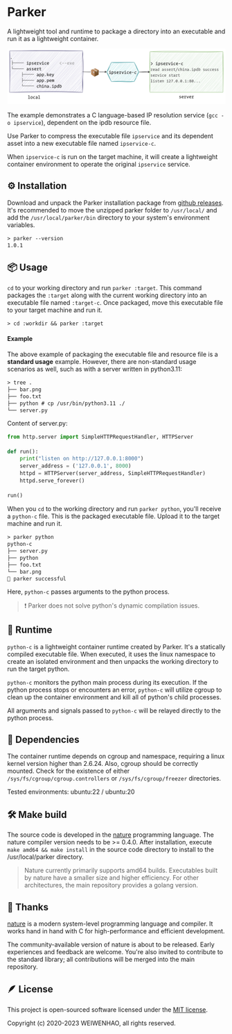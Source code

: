 # Parker

A lightweight tool and runtime to package a directory into an executable and run it as a lightweight container.

![](https://raw.githubusercontent.com/weiwenhao/pictures/main/blogs20230920174445.png)

The example demonstrates a C language-based IP resolution service (`gcc -o ipservice`), dependent on the ipdb resource file.

Use Parker to compress the executable file `ipservice` and its dependent asset into a new executable file named `ipservice-c`.

When `ipservice-c` is run on the target machine, it will create a lightweight container environment to operate the original `ipservice` service.

## ⚙️ Installation

Download and unpack the Parker installation package from [github releases](https://github.com/weiwenhao/parker/releases). It's recommended to move the unzipped parker folder to `/usr/local/` and add the `/usr/local/parker/bin` directory to your system's environment variables.

```
> parker --version
1.0.1
```

## 📦 Usage

`cd` to your working directory and run `parker :target`. This command packages the `:target` along with the current working directory into an executable file named `:target-c`. Once packaged, move this executable file to your target machine and run it.

```
> cd :workdir && parker :target
```

#### Example

The above example of packaging the executable file and resource file is a **standard usage** example. However, there are non-standard usage scenarios as well, such as with a server written in python3.11:

```
> tree .
├── bar.png
├── foo.txt
├── python # cp /usr/bin/python3.11 ./
└── server.py
```

Content of server.py:

```python
from http.server import SimpleHTTPRequestHandler, HTTPServer

def run():
    print("listen on http://127.0.0.1:8000")
    server_address = ('127.0.0.1', 8000)
    httpd = HTTPServer(server_address, SimpleHTTPRequestHandler)
    httpd.serve_forever()

run()
```

When you `cd` to the working directory and run `parker python`, you'll receive a `python-c` file. This is the packaged executable file. Upload it to the target machine and run it.

```
> parker python
python-c
├── server.py
├── python
├── foo.txt
└── bar.png
🍻 parker successful
```

Here, `python-c` passes arguments to the python process.

> ❗️ Parker does not solve python's dynamic compilation issues.

## 🚢 Runtime

`python-c` is a lightweight container runtime created by Parker. It's a statically compiled executable file. When executed, it uses the linux namespace to create an isolated environment and then unpacks the working directory to run the target python.

`python-c` monitors the python main process during its execution. If the python process stops or encounters an error, `python-c` will utilize cgroup to clean up the container environment and kill all of python's child processes.

All arguments and signals passed to `python-c` will be relayed directly to the python process.

## 🐧 Dependencies

The container runtime depends on cgroup and namespace, requiring a linux kernel version higher than 2.6.24. Also, cgroup should be correctly mounted. Check for the existence of either `/sys/fs/cgroup/cgroup.controllers` or `/sys/fs/cgroup/freezer` directories.

Tested environments: ubuntu:22 / ubuntu:20

## 🛠️ Make build

The source code is developed in the [nature](https://github.com/nature-lang/nature) programming language. The nature compiler version needs to be >= 0.4.0. After installation, execute `make amd64 && make install` in the source code directory to install to the /usr/local/parker directory.

> Nature currently primarily supports amd64 builds. Executables built by nature have a smaller size and higher efficiency. For other architectures, the main repository provides a golang version.

## 🎉 Thanks

[nature](https://github.com/nature-lang/nature) is a modern system-level programming language and compiler. It works hand in hand with C for high-performance and efficient development.

The community-available version of nature is about to be released. Early experiences and feedback are welcome. You're also invited to contribute to the standard library; all contributions will be merged into the main repository.

## 🪶 License

This project is open-sourced software licensed under the [MIT license](https://opensource.org/licenses/MIT).

Copyright (c) 2020-2023 WEIWENHAO, all rights reserved.